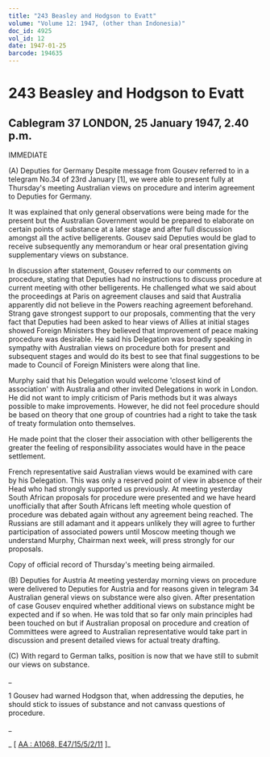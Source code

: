```yaml
---
title: "243 Beasley and Hodgson to Evatt"
volume: "Volume 12: 1947, (other than Indonesia)"
doc_id: 4925
vol_id: 12
date: 1947-01-25
barcode: 194635
---
```


# 243 Beasley and Hodgson to Evatt

## Cablegram 37 LONDON, 25 January 1947, 2.40 p.m.

IMMEDIATE

(A) Deputies for Germany Despite message from Gousev referred to in a telegram No.34 of 23rd January [1], we were able to present fully at Thursday's meeting Australian views on procedure and interim agreement to Deputies for Germany.

It was explained that only general observations were being made for the present but the Australian Government would be prepared to elaborate on certain points of substance at a later stage and after full discussion amongst all the active belligerents. Gousev said Deputies would be glad to receive subsequently any memorandum or hear oral presentation giving supplementary views on substance.

In discussion after statement, Gousev referred to our comments on procedure, stating that Deputies had no instructions to discuss procedure at current meeting with other belligerents. He challenged what we said about the proceedings at Paris on agreement clauses and said that Australia apparently did not believe in the Powers reaching agreement beforehand. Strang gave strongest support to our proposals, commenting that the very fact that Deputies had been asked to hear views of Allies at initial stages showed Foreign Ministers they believed that improvement of peace making procedure was desirable. He said his Delegation was broadly speaking in sympathy with Australian views on procedure both for present and subsequent stages and would do its best to see that final suggestions to be made to Council of Foreign Ministers were along that line.

Murphy said that his Delegation would welcome 'closest kind of association' with Australia and other invited Delegations in work in London. He did not want to imply criticism of Paris methods but it was always possible to make improvements. However, he did not feel procedure should be based on theory that one group of countries had a right to take the task of treaty formulation onto themselves.

He made point that the closer their association with other belligerents the greater the feeling of responsibility associates would have in the peace settlement.

French representative said Australian views would be examined with care by his Delegation. This was only a reserved point of view in absence of their Head who had strongly supported us previously. At meeting yesterday South African proposals for procedure were presented and we have heard unofficially that after South Africans left meeting whole question of procedure was debated again without any agreement being reached. The Russians are still adamant and it appears unlikely they will agree to further participation of associated powers until Moscow meeting though we understand Murphy, Chairman next week, will press strongly for our proposals.

Copy of official record of Thursday's meeting being airmailed.

(B) Deputies for Austria At meeting yesterday morning views on procedure were delivered to Deputies for Austria and for reasons given in telegram 34 Australian general views on substance were also given. After presentation of case Gousev enquired whether additional views on substance might be expected and if so when. He was told that so far only main principles had been touched on but if Australian proposal on procedure and creation of Committees were agreed to Australian representative would take part in discussion and present detailed views for actual treaty drafting.

(C) With regard to German talks, position is now that we have still to submit our views on substance.

_

1 Gousev had warned Hodgson that, when addressing the deputies, he should stick to issues of substance and not canvass questions of procedure.

_

_ [ [AA : A1068, E47/15/5/2/11](http://www.naa.gov.au/cgi-bin/Search?O=I&Number=194635) ]_
